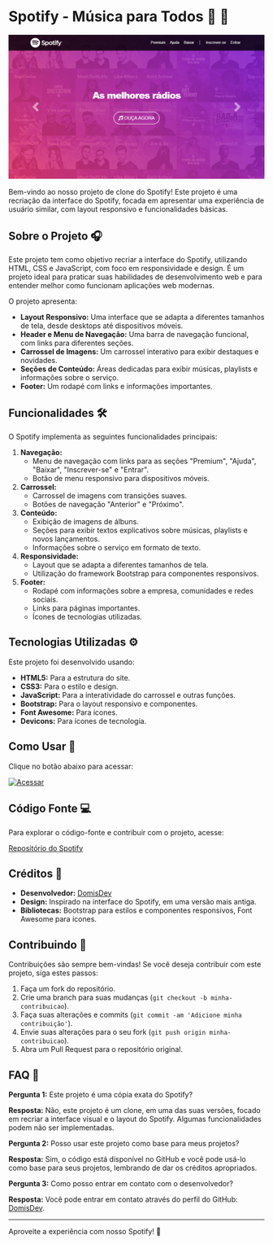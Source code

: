 
 # Spotify - Música para Todos 🎵 🎵

![Spotify](./src/imagens/iMac-24-1120x630.png)

Bem-vindo ao nosso projeto de clone do Spotify! Este projeto é uma recriação da interface do Spotify, focada em apresentar uma experiência de usuário similar, com layout responsivo e funcionalidades básicas.

## Sobre o Projeto 🎧

Este projeto tem como objetivo recriar a interface do Spotify, utilizando HTML, CSS e JavaScript, com foco em responsividade e design. É um projeto ideal para praticar suas habilidades de desenvolvimento web e para entender melhor como funcionam aplicações web modernas.

O projeto apresenta:

*   **Layout Responsivo:** Uma interface que se adapta a diferentes tamanhos de tela, desde desktops até dispositivos móveis.
*   **Header e Menu de Navegação:** Uma barra de navegação funcional, com links para diferentes seções.
*   **Carrossel de Imagens:** Um carrossel interativo para exibir destaques e novidades.
*   **Seções de Conteúdo:** Áreas dedicadas para exibir músicas, playlists e informações sobre o serviço.
*   **Footer:** Um rodapé com links e informações importantes.

## Funcionalidades 🛠️

O Spotify implementa as seguintes funcionalidades principais:

1.  **Navegação:**
    *   Menu de navegação com links para as seções "Premium", "Ajuda", "Baixar", "Inscrever-se" e "Entrar".
    *   Botão de menu responsivo para dispositivos móveis.
2.  **Carrossel:**
    *   Carrossel de imagens com transições suaves.
    *   Botões de navegação "Anterior" e "Próximo".
3.  **Conteúdo:**
    *   Exibição de imagens de álbuns.
    *   Seções para exibir textos explicativos sobre músicas, playlists e novos lançamentos.
    *   Informações sobre o serviço em formato de texto.
4.  **Responsividade:**
    *   Layout que se adapta a diferentes tamanhos de tela.
    *   Utilização do framework Bootstrap para componentes responsivos.
5.  **Footer:**
    *   Rodapé com informações sobre a empresa, comunidades e redes sociais.
    *   Links para páginas importantes.
    *   Ícones de tecnologias utilizadas.

## Tecnologias Utilizadas ⚙️

Este projeto foi desenvolvido usando:

*   **HTML5:** Para a estrutura do site.
*   **CSS3:** Para o estilo e design.
*   **JavaScript:** Para a interatividade do carrossel e outras funções.
*   **Bootstrap:** Para o layout responsivo e componentes.
*   **Font Awesome:** Para ícones.
*   **Devicons:** Para ícones de tecnologia.

## Como Usar 🚀
Clique no botão abaixo para acessar:

 <a href="https://domisnnet.github.io/spotify/">
   <img src="src/imagens/botão.webp" width="35px" height="35px" alt="Acessar">
 </a>   

## Código Fonte 💻

Para explorar o código-fonte e contribuir com o projeto, acesse:

[Repositório do Spotify](https://github.com/Domisnnet/spotify)

## Créditos 📝

*   **Desenvolvedor:** [DomisDev](https://github.com/domisnnet)
*   **Design:** Inspirado na interface do Spotify, em uma versão mais antiga.
*   **Bibliotecas:** Bootstrap para estilos e componentes responsivos, Font Awesome para ícones.

## Contribuindo 🤝

Contribuições são sempre bem-vindas! Se você deseja contribuir com este projeto, siga estes passos:

1.  Faça um fork do repositório.
2.  Crie uma branch para suas mudanças (`git checkout -b minha-contribuicao`).
3.  Faça suas alterações e commits (`git commit -am 'Adicione minha contribuição'`).
4.  Envie suas alterações para o seu fork (`git push origin minha-contribuicao`).
5.  Abra um Pull Request para o repositório original.

## FAQ 🤔

**Pergunta 1:** Este projeto é uma cópia exata do Spotify?

   **Resposta:** Não, este projeto é um clone, em uma das suas versões, focado em recriar a interface visual e o layout do Spotify. Algumas funcionalidades podem não ser implementadas.

**Pergunta 2:** Posso usar este projeto como base para meus projetos?

   **Resposta:** Sim, o código está disponível no GitHub e você pode usá-lo como base para seus projetos, lembrando de dar os créditos apropriados.

**Pergunta 3:** Como posso entrar em contato com o desenvolvedor?

   **Resposta:** Você pode entrar em contato através do perfil do GitHub: [DomisDev](https://github.com/domisnnet).

---

Aproveite a experiência com nosso Spotify! 🎵

